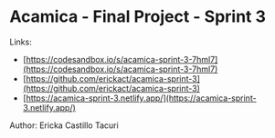 # Acamica - Final Project - Sprint 3

Links:

- [https://codesandbox.io/s/acamica-sprint-3-7hml7](https://codesandbox.io/s/acamica-sprint-3-7hml7)
- [https://github.com/erickact/acamica-sprint-3](https://github.com/erickact/acamica-sprint-3)
- [https://acamica-sprint-3.netlify.app/](https://acamica-sprint-3.netlify.app/)

Author: Ericka Castillo Tacuri

